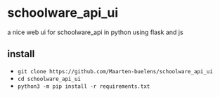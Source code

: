 # schoolware_api_ui
a nice web ui for schoolware_api in python
using flask and js

## install
* `git clone https://github.com/Maarten-buelens/schoolware_api_ui`
* `cd schoolware_api_ui`
* `python3 -m pip install -r requirements.txt`
